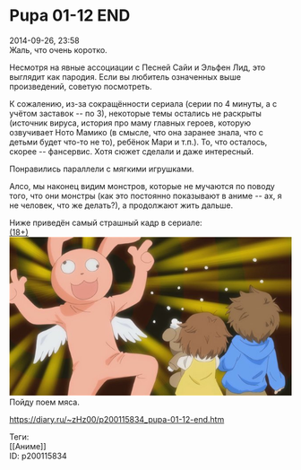 Pupa 01-12 END
===============

   
 2014-09-26, 23:58   
  Жаль, что очень коротко.   
   
 Несмотря на явные ассоциации с Песней Сайи и Эльфен Лид, это выглядит как пародия. Если вы любитель означенных выше произведений, советую посмотреть.   
   
 К сожалению, из-за сокращённости сериала (серии по 4 минуты, а с учётом заставок -- по 3), некоторые темы остались не раскрыты (источник вируса, история про маму главных героев, которую озвучивает Ното Мамико (в смысле, что она заранее знала, что с детьми будет что-то не то), ребёнок Мари и т.п.). То, что осталось, скорее -- фансервис. Хотя сюжет сделали и даже интересный.   
   
 Понравились параллели с мягкими игрушками.   
   
 Алсо, мы наконец видим монстров, которые не мучаются по поводу того, что они монстры (как это постоянно показывают в аниме -- ах, я не человек, что же делать?), а продолжают жить дальше.   
   
 Ниже приведён самый страшный кадр в сериале:   
  [(18+)](https://zHz00.diary.ru/p200115834.htm?index=1#linkmore200115834m1)      [![](pics/a0eba5016533t.jpg)](http://radikal.ru/fp/b53aa54b5b804a8ebf846efad1d1556e)       
 Пойду поем мяса.   
    
 <https://diary.ru/~zHz00/p200115834_pupa-01-12-end.htm>   
   
 Теги:   
 [[Аниме]]   
 ID: p200115834